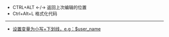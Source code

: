 - CTRL+ALT ←/→ 返回上次编辑的位置
- Ctrl+Alt+L 格式化代码

----
- [设置变量为小写+下划线，e.g：$user_name](http://pan.baidu.com/s/1dFxrfdZ)
